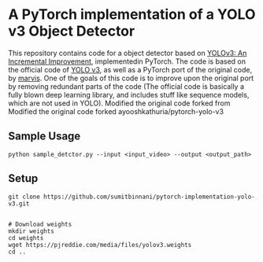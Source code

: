 # A PyTorch implementation of a YOLO v3 Object Detector

This repository contains code for a object detector based on
[YOLOv3: An Incremental Improvement](https://pjreddie.com/media/files/papers/YOLOv3.pdf),
implementedin PyTorch. The code is based on the official code of [YOLO v3](https://github.com/pjreddie/darknet), as 
well as a PyTorch port of the original code, by [marvis](https://github.com/marvis/pytorch-yolo2). One of the goals of 
this code is to improve upon the original port by removing redundant parts of the code (The official code is basically 
a fully blown deep learning library, and includes stuff like sequence models, which are not used in YOLO). 
Modified the original code forked from Modified the original code forked ayooshkathuria/pytorch-yolo-v3

## Sample Usage
```
python sample_detctor.py --input <input_video> --output <output_path>
```


## Setup

```
git clone https://github.com/sumitbinnani/pytorch-implementation-yolo-v3.git


# Download weights
mkdir weights
cd weights
wget https://pjreddie.com/media/files/yolov3.weights 
cd ..
```